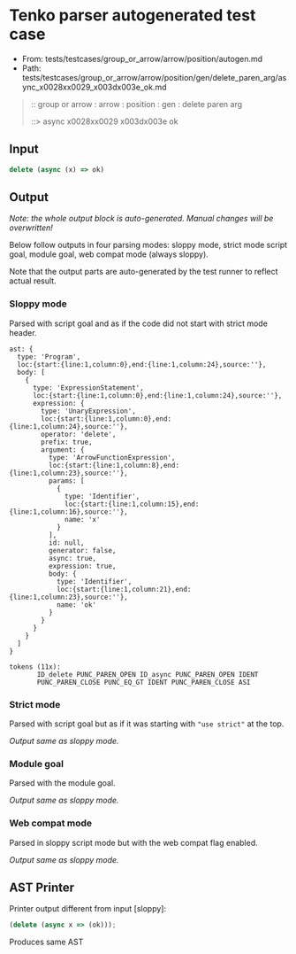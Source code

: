 # Tenko parser autogenerated test case

- From: tests/testcases/group_or_arrow/arrow/position/autogen.md
- Path: tests/testcases/group_or_arrow/arrow/position/gen/delete_paren_arg/async_x0028xx0029_x003dx003e_ok.md

> :: group or arrow : arrow : position : gen : delete paren arg
>
> ::> async x0028xx0029 x003dx003e ok

## Input


`````js
delete (async (x) => ok)
`````

## Output

_Note: the whole output block is auto-generated. Manual changes will be overwritten!_

Below follow outputs in four parsing modes: sloppy mode, strict mode script goal, module goal, web compat mode (always sloppy).

Note that the output parts are auto-generated by the test runner to reflect actual result.

### Sloppy mode

Parsed with script goal and as if the code did not start with strict mode header.

`````
ast: {
  type: 'Program',
  loc:{start:{line:1,column:0},end:{line:1,column:24},source:''},
  body: [
    {
      type: 'ExpressionStatement',
      loc:{start:{line:1,column:0},end:{line:1,column:24},source:''},
      expression: {
        type: 'UnaryExpression',
        loc:{start:{line:1,column:0},end:{line:1,column:24},source:''},
        operator: 'delete',
        prefix: true,
        argument: {
          type: 'ArrowFunctionExpression',
          loc:{start:{line:1,column:8},end:{line:1,column:23},source:''},
          params: [
            {
              type: 'Identifier',
              loc:{start:{line:1,column:15},end:{line:1,column:16},source:''},
              name: 'x'
            }
          ],
          id: null,
          generator: false,
          async: true,
          expression: true,
          body: {
            type: 'Identifier',
            loc:{start:{line:1,column:21},end:{line:1,column:23},source:''},
            name: 'ok'
          }
        }
      }
    }
  ]
}

tokens (11x):
       ID_delete PUNC_PAREN_OPEN ID_async PUNC_PAREN_OPEN IDENT
       PUNC_PAREN_CLOSE PUNC_EQ_GT IDENT PUNC_PAREN_CLOSE ASI
`````

### Strict mode

Parsed with script goal but as if it was starting with `"use strict"` at the top.

_Output same as sloppy mode._

### Module goal

Parsed with the module goal.

_Output same as sloppy mode._

### Web compat mode

Parsed in sloppy script mode but with the web compat flag enabled.

_Output same as sloppy mode._

## AST Printer

Printer output different from input [sloppy]:

````js
(delete (async x => (ok)));
````

Produces same AST
